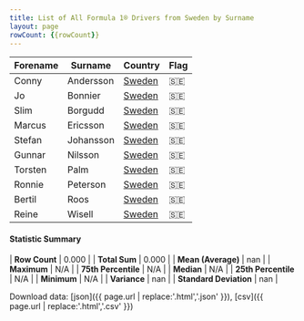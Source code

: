 ```yaml
---
title: List of All Formula 1® Drivers from Sweden by Surname
layout: page
rowCount: {{rowCount}}
---
```


| Forename | Surname | Country | Flag |
|--|--|--|--|
| Conny | Andersson | [Sweden](/f1/countries/sweden) | 🇸🇪 |
| Jo | Bonnier | [Sweden](/f1/countries/sweden) | 🇸🇪 |
| Slim | Borgudd | [Sweden](/f1/countries/sweden) | 🇸🇪 |
| Marcus | Ericsson | [Sweden](/f1/countries/sweden) | 🇸🇪 |
| Stefan | Johansson | [Sweden](/f1/countries/sweden) | 🇸🇪 |
| Gunnar | Nilsson | [Sweden](/f1/countries/sweden) | 🇸🇪 |
| Torsten | Palm | [Sweden](/f1/countries/sweden) | 🇸🇪 |
| Ronnie | Peterson | [Sweden](/f1/countries/sweden) | 🇸🇪 |
| Bertil | Roos | [Sweden](/f1/countries/sweden) | 🇸🇪 |
| Reine | Wisell | [Sweden](/f1/countries/sweden) | 🇸🇪 |

#### Statistic Summary

| **Row Count** | 0.000 |
| **Total Sum** | 0.000 |
| **Mean (Average)** | nan |
| **Maximum** | N/A |
| **75th Percentile** | N/A |
| **Median** | N/A |
| **25th Percentile** | N/A |
| **Minimum** | N/A |
| **Variance** | nan |
| **Standard Deviation** | nan |

Download data: [json]({{ page.url | replace:'.html','.json' }}), [csv]({{ page.url | replace:'.html','.csv' }})
